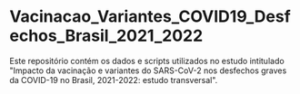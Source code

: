 # Vacinacao_Variantes_COVID19_Desfechos_Brasil_2021_2022
Este repositório contém os dados e scripts utilizados no estudo intitulado "Impacto da vacinação e variantes do SARS-CoV-2 nos desfechos graves da COVID-19 no Brasil, 2021-2022: estudo transversal".

